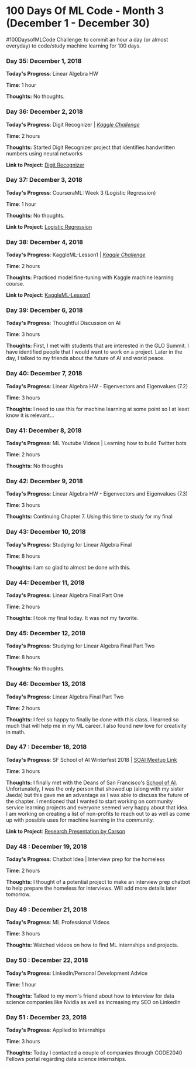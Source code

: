 # 100 Days Of ML Code - Month 3 (December 1 - December 30)
 #100DaysofMLCode Challenge: to commit an hour a day (or almost everyday) to code/study machine learning for 100 days.

### Day 35: December 1, 2018

**Today's Progress**: Linear Algebra HW

**Time**: 1 hour

**Thoughts:** No thoughts.


### Day 36: December 2, 2018

**Today's Progress**: Digit Recognizer | [*Kaggle Challenge*](https://www.kaggle.com/c/digit-recognizer)

**Time**: 2 hours

**Thoughts:** Started Digit Recognizer project that identifies handwritten numbers using neural networks

**Link to Project**: [Digit Recognizer](https://github.com/carlymichele/Digit-Recognizer)


### Day 37: December 3, 2018

**Today's Progress**: CourseraML: Week 3 (Logistic Regression)

**Time**: 1 hour

**Thoughts:** No thoughts.

**Link to Project**: [Logistic Regression](https://github.com/carlymichele/CourseraML/tree/master/hw2)


### Day 38: December 4, 2018

**Today's Progress**: KaggleML-Lesson1 | [*Kaggle Challenge*](https://www.kaggle.com/dansbecker/underfitting-and-overfitting)

**Time**: 2 hours

**Thoughts:** Practiced model fine-tuning with Kaggle machine learning course.

**Link to Project**: [KaggleML-Lesson1](https://github.com/carlymichele/KaggleML-Lesson1)


### Day 39: December 6, 2018

**Today's Progress**: Thoughtful Discussion on AI

**Time**: 3 hours

**Thoughts:** First, I met with students that are interested in the GLO Summit. I have identified people that I would want to work on a project. Later in the day, I talked to my friends about the future of AI and world peace.


### Day 40: December 7, 2018

**Today's Progress**: Linear Algebra HW - Eigenvectors and Eigenvalues (7.2)

**Time**: 3 hours

**Thoughts:** I need to use this for machine learning at some point so I at least know it is relevant...


### Day 41: December 8, 2018

**Today's Progress**: ML Youtube Videos | Learning how to build Twitter bots

**Time**: 2 hours

**Thoughts:** No thoughts


### Day 42: December 9, 2018

**Today's Progress**: Linear Algebra HW - Eigenvectors and Eigenvalues (7.3)

**Time**: 3 hours

**Thoughts:** Continuing Chapter 7. Using this time to study for my final


### Day 43: December 10, 2018

**Today's Progress**: Studying for Linear Algebra Final

**Time**: 8 hours

**Thoughts:** I am so glad to almost be done with this.


### Day 44: December 11, 2018

**Today's Progress**: Linear Algebra Final Part One

**Time**: 2 hours

**Thoughts:** I took my final today. It was not my favorite.


### Day 45: December 12, 2018

**Today's Progress**: Studying for Linear Algebra Final Part Two

**Time**: 8 hours

**Thoughts:** No thoughts.


### Day 46: December 13, 2018

**Today's Progress**: Linear Algebra Final Part Two

**Time**: 2 hours

**Thoughts:** I feel so happy to finally be done with this class. I learned so much that will help me in my ML career. I also found new love for creativity in math.


### Day 47 : December 18, 2018

**Today's Progress**: SF School of AI Winterfest 2018 | [SOAI Meetup Link](https://www.meetup.com/san-francisco-school-of-ai/)

**Time**: 3 hours

**Thoughts:** I finally met with the Deans of San Francisco's [School of AI](https://www.theschool.ai/). Unfortunately, I was the only person that showed up (along with my sister Jaeda) but this gave me an advantage as I was able to discuss the future of the chapter. I mentioned that I wanted to start working on community service learning projects and everyone seemed very happy about that idea. I am working on creating a list of non-profits to reach out to as well as come up with possible uses for machine learning in the community.

**Link to Project**: [Research Presentation by Carson](https://docs.google.com/presentation/d/1K7nb7m0TD9LuVWVP5PabZ8n_TkJ3N_WUzM49qb-UcqM/edit#slide=id.p)


### Day 48 : December 19, 2018

**Today's Progress**: Chatbot Idea | Interview prep for the homeless

**Time**: 2 hours

**Thoughts:** I thought of a potential project to make an interview prep chatbot to help prepare the homeless for interviews. Will add more details later tomorrow.

<!-- **Link to Project**: [Chatbot Github Repo]() -->

### Day 49 : December 21, 2018

**Today's Progress**: ML Professional Videos

**Time**: 3 hours

**Thoughts:** Watched videos on how to find ML internships and projects.


### Day 50 : December 22, 2018

**Today's Progress**: LinkedIn/Personal Development Advice

**Time**: 1 hour

**Thoughts:** Talked to my mom's friend about how to interview for data science companies like Nvidia as well as increasing my SEO on LinkedIn


### Day 51 : December 23, 2018

**Today's Progress**: Applied to Internships

**Time**: 3 hours

**Thoughts:** Today I contacted a couple of companies through CODE2040 Fellows portal regarding data science internships.
